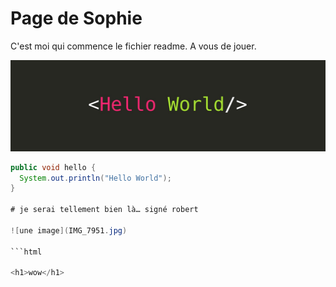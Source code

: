# Page de Sophie

C'est moi qui commence le fichier readme. A vous de jouer.

![](hello-world.jpeg)

```java
public void hello {
  System.out.println("Hello World");
}

# je serai tellement bien là… signé robert

![une image](IMG_7951.jpg)

```html

<h1>wow</h1>
```
